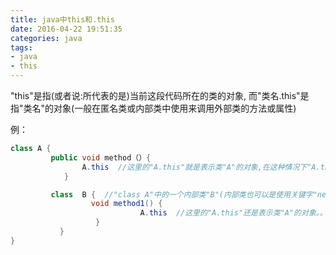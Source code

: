 ```yaml
---
title: java中this和.this
date: 2016-04-22 19:51:35
categories: java
tags:
- java
- this
---
```


"this"是指(或者说:所代表的是)当前这段代码所在的类的对象,
而"类名.this"是指"类名"的对象(一般在匿名类或内部类中使用来调用外部类的方法或属性)

 

例：

```java
class A {
         public void method（）{
                A.this  //这里的"A.this"就是表示类"A"的对象,在这种情况下"A.this"和"this"是一样的
            }

         class  B {  //"class A"中的一个内部类"B"(内部类也可以是使用关键字"new" 所新实例出来的一个匿名类或者接口,比如"new OnClickListener()")
                  void method1() {
                             A.this  //这里的"A.this"还是表示类"A"的对象。。但是这里是在内部类里面。。所以这里如果使用的是"this"那就是内部类B的对象了。。但是我们经常会在内部类里面调用外部的东西。。所以就用"A.this"这种方式就行了
                   }
           }
}
```
